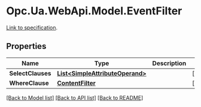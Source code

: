 # Opc.Ua.WebApi.Model.EventFilter
[Link to specification](https://reference.opcfoundation.org/v105/Core/docs/Part4/7.22.3).

## Properties

Name | Type | Description | Notes
------------ | ------------- | ------------- | -------------
**SelectClauses** | [**List&lt;SimpleAttributeOperand&gt;**](SimpleAttributeOperand.md) |  | [optional] 
**WhereClause** | [**ContentFilter**](ContentFilter.md) |  | [optional] 

[[Back to Model list]](../README.md#documentation-for-models) [[Back to API list]](../README.md#documentation-for-api-endpoints) [[Back to README]](../README.md)

